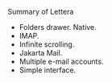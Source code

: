 Summary of Lettera

<ul>
<li>Folders drawer. Native.</li>
<li>IMAP.</li>
<li>Infinite scrolling.</li>
<li>Jakarta Mail.</li>
<li>Multiple e-mail accounts.</li>
<li>Simple interface.</li>
</ul>
